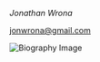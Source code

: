 *Jonathan Wrona*

jonwrona@gmail.com

![Biography Image](http://www.gravatar.com/avatar/4e20f7dc6c8fb59c1b342969ad03e045)